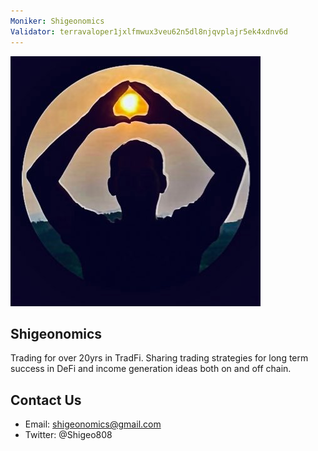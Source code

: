 ```yaml
---
Moniker: Shigeonomics
Validator: terravaloper1jxlfmwux3veu62n5dl8njqvplajr5ek4xdnv6d
---
```


 ![shigeo](shigeo.jpg)

## Shigeonomics

Trading for over 20yrs in TradFi. Sharing trading strategies for long term success in DeFi and income generation ideas both on and off chain.


## Contact Us
- Email: shigeonomics@gmail.com
- Twitter: @Shigeo808

